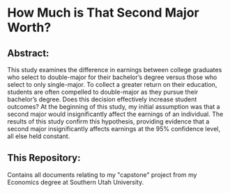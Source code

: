 # How Much is That Second Major Worth?

## Abstract:
This study examines the difference in earnings between college graduates who select to double-major for their bachelor’s degree versus those who select to only single-major. To collect a greater return on their education, students are often compelled to double-major as they pursue their bachelor’s degree. Does this decision effectively increase student outcomes? At the beginning of this study, my initial assumption was that a second major would insignificantly affect the earnings of an individual. The results of this study confirm this hypothesis, providing evidence that a second major insignificantly affects earnings at the 95% confidence level, all else held constant.

## This Repository:
Contains all documents relating to my "capstone" project from my Economics degree at Southern Utah University.
